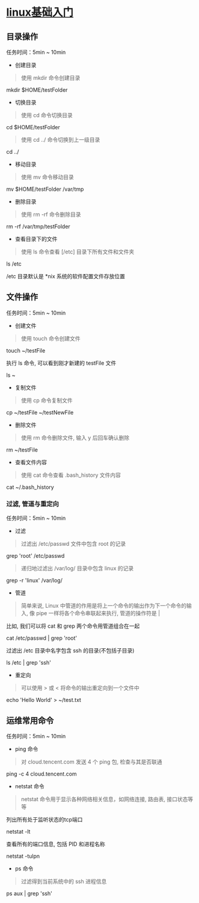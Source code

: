 # [linux基础入门](https://cloud.tencent.com/developer/labs/lab/10000)

## 目录操作
任务时间：5min ~ 10min

- 创建目录

> 使用 mkdir 命令创建目录

mkdir $HOME/testFolder

- 切换目录

> 使用 cd 命令切换目录

cd $HOME/testFolder

> 使用 cd ../ 命令切换到上一级目录

cd ../

- 移动目录

> 使用 mv 命令移动目录

mv $HOME/testFolder /var/tmp

- 删除目录

> 使用 rm -rf 命令删除目录

rm -rf /var/tmp/testFolder

- 查看目录下的文件

> 使用 ls 命令查看 [/etc] 目录下所有文件和文件夹

ls /etc

/etc 目录默认是 *nix 系统的软件配置文件存放位置

## 文件操作
任务时间：5min ~ 10min

- 创建文件

> 使用 touch 命令创建文件

touch ~/testFile

执行 ls 命令, 可以看到刚才新建的 testFile 文件

ls ~

- 复制文件

> 使用 cp 命令复制文件

cp ~/testFile ~/testNewFile

- 删除文件

> 使用 rm 命令删除文件, 输入 y 后回车确认删除

rm ~/testFile

- 查看文件内容

> 使用 cat 命令查看 .bash_history 文件内容

cat ~/.bash_history

### 过滤, 管道与重定向
任务时间：5min ~ 10min

- 过滤

> 过滤出 /etc/passwd 文件中包含 root 的记录

grep 'root' /etc/passwd

> 递归地过滤出 /var/log/ 目录中包含 linux 的记录

grep -r 'linux' /var/log/

- 管道

> 简单来说, Linux 中管道的作用是将上一个命令的输出作为下一个命令的输入, 像 pipe 一样将各个命令串联起来执行, 管道的操作符是 |

比如, 我们可以将 cat 和 grep 两个命令用管道组合在一起

cat /etc/passwd | grep 'root'

过滤出 /etc 目录中名字包含 ssh 的目录(不包括子目录)

ls /etc | grep 'ssh'

- 重定向

> 可以使用 > 或 < 将命令的输出重定向到一个文件中

echo 'Hello World' > ~/test.txt


## 运维常用命令
任务时间：5min ~ 10min

- ping 命令

> 对 cloud.tencent.com 发送 4 个 ping 包, 检查与其是否联通

ping -c 4 cloud.tencent.com

- netstat 命令

> netstat 命令用于显示各种网络相关信息，如网络连接, 路由表, 接口状态等等

列出所有处于监听状态的tcp端口

netstat -lt

查看所有的端口信息, 包括 PID 和进程名称

netstat -tulpn

- ps 命令

> 过滤得到当前系统中的 ssh 进程信息

ps aux | grep 'ssh'